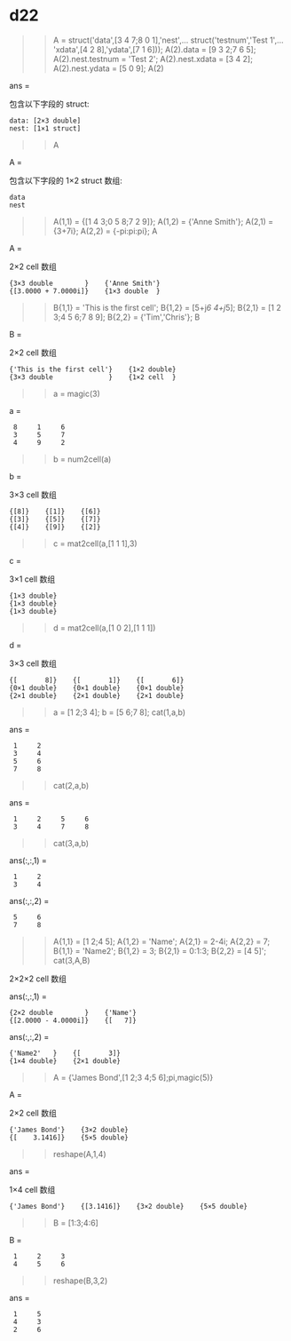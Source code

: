 # d22

>> A = struct('data',[3 4 7;8 0 1],'nest',...
struct('testnum','Test 1',...
'xdata',[4 2 8],'ydata',[7 1 6]));
>> A(2).data = [9 3 2;7 6 5];
>> A(2).nest.testnum = 'Test 2';
>> A(2).nest.xdata = [3 4 2];
>> A(2).nest.ydata = [5 0 9];
>> A(2)

ans = 

  包含以下字段的 struct:

    data: [2×3 double]
    nest: [1×1 struct]

>> A

A = 

  包含以下字段的 1×2 struct 数组:

    data
    nest

>> A(1,1) = {[1 4 3;0 5 8;7 2 9]};
>> A(1,2) = {'Anne Smith'};
>> A(2,1) = {3+7i};
>> A(2,2) = {-pi:pi:pi};
>> A

A =

  2×2 cell 数组

    {3×3 double        }    {'Anne Smith'}
    {[3.0000 + 7.0000i]}    {1×3 double  }

>> B{1,1} = 'This is the first cell';
>> B{1,2} = [5+j*6 4+j*5];
>> B{2,1} = [1 2 3;4 5 6;7 8 9];
>> B{2,2} = {'Tim','Chris'};
>> B

B =

  2×2 cell 数组

    {'This is the first cell'}    {1×2 double}
    {3×3 double              }    {1×2 cell  }

>> a = magic(3)

a =

     8     1     6
     3     5     7
     4     9     2

>> b = num2cell(a)

b =

  3×3 cell 数组

    {[8]}    {[1]}    {[6]}
    {[3]}    {[5]}    {[7]}
    {[4]}    {[9]}    {[2]}

>> c = mat2cell(a,[1 1 1],3)

c =

  3×1 cell 数组

    {1×3 double}
    {1×3 double}
    {1×3 double}

>> d = mat2cell(a,[1 0 2],[1 1 1])

d =

  3×3 cell 数组

    {[       8]}    {[       1]}    {[       6]}
    {0×1 double}    {0×1 double}    {0×1 double}
    {2×1 double}    {2×1 double}    {2×1 double}

>> a = [1 2;3 4];
>> b = [5 6;7 8];
>> cat(1,a,b)

ans =

     1     2
     3     4
     5     6
     7     8

>> cat(2,a,b)

ans =

     1     2     5     6
     3     4     7     8

>> cat(3,a,b)

ans(:,:,1) =

     1     2
     3     4


ans(:,:,2) =

     5     6
     7     8

>> A{1,1} = [1 2;4 5];
>> A{1,2} = 'Name';
>> A{2,1} = 2-4i;
>> A{2,2} = 7;
>> B{1,1} = 'Name2';
>> B{1,2} = 3;
>> B{2,1} = 0:1:3;
>> B{2,2} = [4 5]';
>> cat(3,A,B)

  2×2×2 cell 数组

ans(:,:,1) = 

    {2×2 double        }    {'Name'}
    {[2.0000 - 4.0000i]}    {[   7]}


ans(:,:,2) = 

    {'Name2'   }    {[       3]}
    {1×4 double}    {2×1 double}

>> A = {'James Bond',[1 2;3 4;5 6];pi,magic(5)}

A =

  2×2 cell 数组

    {'James Bond'}    {3×2 double}
    {[    3.1416]}    {5×5 double}

>> reshape(A,1,4)

ans =

  1×4 cell 数组

    {'James Bond'}    {[3.1416]}    {3×2 double}    {5×5 double}
>> B = [1:3;4:6]

B =

     1     2     3
     4     5     6

>> reshape(B,3,2)

ans =

     1     5
     4     3
     2     6
